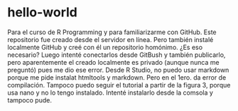 # hello-world
Para el curso de R Programming y para familiarizarme con GitHub.
Este repositorio fue creado desde el servidor en línea. Pero también instalé localmente GitHub y creé con él un repositorio homónimo. ¿Es eso necesario?
Luego intenté conectarlos desde GitBush y también publicarlo, pero aparentemente el creado localmente es privado (aunque nunca me preguntó) pues me dio ese error.
Desde R Studio, no puedo usar markdown porque me pide instalat htmltools y markdown. Pero en el 1ero. da error de compilación.
Tampoco puedo seguir el tutorial a partir de la figura 3, porque usa nano y no lo tengo instalado. Intenté instalarlo desde la comsola y tampoco pude. 
